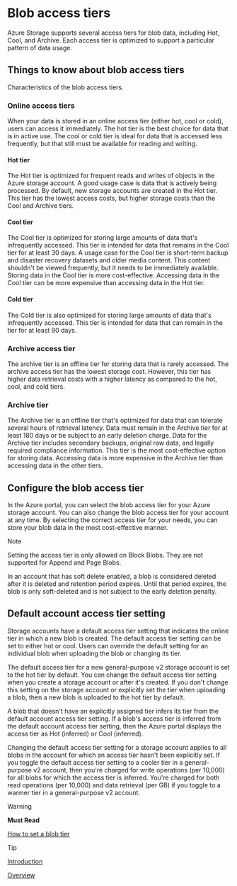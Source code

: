 # Blob access tiers

Azure Storage supports several access tiers for blob data, including Hot, Cool, and Archive. Each access tier is optimized to support a particular pattern of data usage.

## Things to know about blob access tiers

Characteristics of the blob access tiers.

### Online access tiers

When your data is stored in an online access tier (either hot, cool or cold), users can access it immediately. The hot tier is the best choice for data that is in active use. The cool or cold tier is ideal for data that is accessed less frequently, but that still must be available for reading and writing.

#### Hot tier

The Hot tier is optimized for frequent reads and writes of objects in the Azure storage account. A good usage case is data that is actively being processed. By default, new storage accounts are created in the Hot tier. This tier has the lowest access costs, but higher storage costs than the Cool and Archive tiers.

#### Cool tier

The Cool tier is optimized for storing large amounts of data that's infrequently accessed. This tier is intended for data that remains in the Cool tier for at least 30 days. A usage case for the Cool tier is short-term backup and disaster recovery datasets and older media content. This content shouldn't be viewed frequently, but it needs to be immediately available. Storing data in the Cool tier is more cost-effective. Accessing data in the Cool tier can be more expensive than accessing data in the Hot tier.

#### Cold tier

The Cold tier is also optimized for storing large amounts of data that's infrequently accessed. This tier is intended for data that can remain in the tier for at least 90 days.

### Archive access tier

The archive tier is an offline tier for storing data that is rarely accessed. The archive access tier has the lowest storage cost. However, this tier has higher data retrieval costs with a higher latency as compared to the hot, cool, and cold tiers.

### Archive tier

The Archive tier is an offline tier that's optimized for data that can tolerate several hours of retrieval latency. Data must remain in the Archive tier for at least 180 days or be subject to an early deletion charge. Data for the Archive tier includes secondary backups, original raw data, and legally required compliance information. This tier is the most cost-effective option for storing data. Accessing data is more expensive in the Archive tier than accessing data in the other tiers.

## Configure the blob access tier

In the Azure portal, you can select the blob access tier for your Azure storage account. You can also change the blob access tier for your account at any time. By selecting the correct access tier for your needs, you can store your blob data in the most cost-effective manner.

>[!NOTE]
>Setting the access tier is only allowed on Block Blobs. They are not supported for Append and Page Blobs.
>
>In an account that has soft delete enabled, a blob is considered deleted after it is deleted and retention period expires. Until that period expires, the blob is only soft-deleted and is not subject to the early deletion penalty.

## Default account access tier setting

Storage accounts have a default access tier setting that indicates the online tier in which a new blob is created. The default access tier setting can be set to either hot or cool. Users can override the default setting for an individual blob when uploading the blob or changing its tier.

The default access tier for a new general-purpose v2 storage account is set to the hot tier by default. You can change the default access tier setting when you create a storage account or after it's created. If you don't change this setting on the storage account or explicitly set the tier when uploading a blob, then a new blob is uploaded to the hot tier by default.

A blob that doesn't have an explicitly assigned tier infers its tier from the default account access tier setting. If a blob's access tier is inferred from the default account access tier setting, then the Azure portal displays the access tier as Hot (inferred) or Cool (inferred).

Changing the default access tier setting for a storage account applies to all blobs in the account for which an access tier hasn't been explicitly set. If you toggle the default access tier setting to a cooler tier in a general-purpose v2 account, then you're charged for write operations (per 10,000) for all blobs for which the access tier is inferred. You're charged for both read operations (per 10,000) and data retrieval (per GB) if you toggle to a warmer tier in a general-purpose v2 account.

>[!WARNING]
>**Must Read**
>
>[How to set a blob tier](https://learn.microsoft.com/en-us/azure/storage/blobs/access-tiers-online-manage?tabs=azure-portal)
<!-- MD028/no-blanks-blockquote -->
>[!TIP]
>[Introduction](https://learn.microsoft.com/en-us/training/modules/configure-blob-storage/4-create-blob-access-tiers)
>
>[Overview](https://learn.microsoft.com/en-us/azure/storage/blobs/access-tiers-overview)

